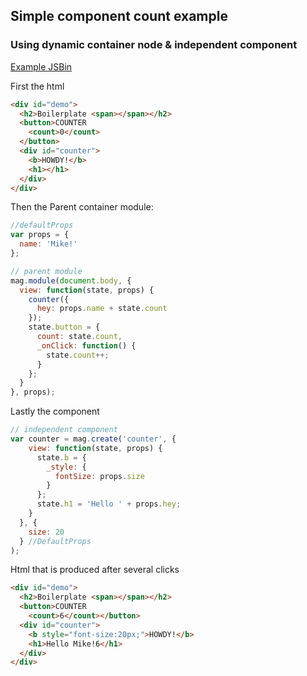 ## Simple component count example

### Using dynamic container node & independent component

[Example JSBin](http://jsbin.com/cuninubera/edit?output)

First the html
```html
<div id="demo">
  <h2>Boilerplate <span></span></h2>
  <button>COUNTER
    <count>0</count>
  </button>
  <div id="counter">
    <b>HOWDY!</b>
    <h1></h1>
  </div>
</div>
```

Then the Parent container module:

```javascript
//defaultProps                     
var props = {
  name: 'Mike!'
};

// parent module
mag.module(document.body, {
  view: function(state, props) {
    counter({
      hey: props.name + state.count
    });
    state.button = {
      count: state.count,
      _onClick: function() {
        state.count++;
      }
    };
  }
}, props);
```

Lastly the component

```javascript
// independent component
var counter = mag.create('counter', {
    view: function(state, props) {
      state.b = {
        _style: {
          fontSize: props.size
        }
      };
      state.h1 = 'Hello ' + props.hey;
    }
  }, {
    size: 20
  } //DefaultProps
);
```
Html that is produced after several clicks

```html
<div id="demo">
  <h2>Boilerplate <span></span></h2>
  <button>COUNTER
    <count>6</count></button>
  <div id="counter">
    <b style="font-size:20px;">HOWDY!</b>
    <h1>Hello Mike!6</h1>
  </div>
</div>
```

